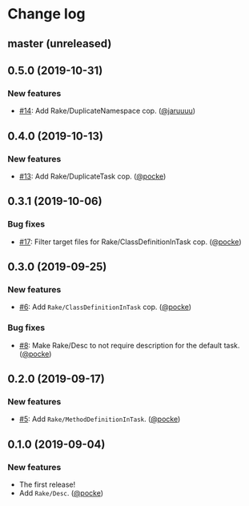 # Change log

## master (unreleased)

<!--

### New features

### Bug fixes

### Changes

-->

## 0.5.0 (2019-10-31)

### New features

* [#14](https://github.com/rubocop-hq/rubocop-rake/issues/14): Add Rake/DuplicateNamespace cop. ([@jaruuuu][])

## 0.4.0 (2019-10-13)

### New features

* [#13](https://github.com/rubocop-hq/rubocop-rake/issues/13): Add Rake/DuplicateTask cop. ([@pocke][])

## 0.3.1 (2019-10-06)

### Bug fixes

* [#17](https://github.com/rubocop-hq/rubocop-rake/pull/17): Filter target files for Rake/ClassDefinitionInTask cop. ([@pocke][])

## 0.3.0 (2019-09-25)

### New features

* [#6](https://github.com/rubocop-hq/rubocop-rake/issues/6): Add `Rake/ClassDefinitionInTask` cop. ([@pocke][])

### Bug fixes

* [#8](https://github.com/rubocop-hq/rubocop-rake/issues/8): Make Rake/Desc to not require description for the default task. ([@pocke][])

## 0.2.0 (2019-09-17)

### New features

* [#5](https://github.com/rubocop-hq/rubocop-rake/pull/5): Add `Rake/MethodDefinitionInTask`. ([@pocke][])

## 0.1.0 (2019-09-04)

### New features

* The first release!
* Add `Rake/Desc`. ([@pocke][])

[@pocke]: https://github.com/pocke
[@jaruuuu]: https://github.com/jaruuuu
